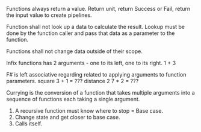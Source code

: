 Functions always return a value.
Return unit, return Success or Fail, return the input value to create pipelines.


Function shall not look up a data to calculate the result.
Lookup must be done by the function caller and pass that data as a parameter to the function.


Functions shall not change data outside of their scope.


Infix functions has 2 arguments - one to its left, one to its right.
1 + 3


F# is left associative regarding related to applying arguments to function parameters.
square 3 + 1 = ???
distance 2 7 * 2 = ???


Currying is the conversion of a function that takes multiple arguments into a sequence of functions each taking a single argument.


1. A recursive function must know where to stop = Base case.
2. Change state and get closer to base case.
3. Calls itself.
